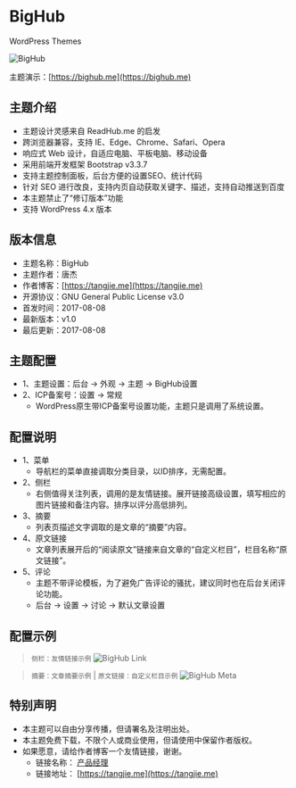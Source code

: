 # BigHub

WordPress Themes

![BigHub](https://tangjie.me/media/themes/BigHub.jpg)

主题演示：[https://bighub.me](https://bighub.me)

## 主题介绍
* 主题设计灵感来自 ReadHub.me 的启发
* 跨浏览器兼容，支持 IE、Edge、Chrome、Safari、Opera
* 响应式 Web 设计，自适应电脑、平板电脑、移动设备
* 采用前端开发框架 Bootstrap v3.3.7
* 支持主题控制面板，后台方便的设置SEO、统计代码
* 针对 SEO 进行改良，支持内页自动获取关键字、描述，支持自动推送到百度
* 本主题禁止了“修订版本”功能
* 支持 WordPress 4.x 版本

## 版本信息
* 主题名称：BigHub
* 主题作者：唐杰
* 作者博客：[https://tangjie.me](https://tangjie.me)
* 开源协议：GNU General Public License v3.0
* 首发时间：2017-08-08
* 最新版本：v1.0
* 最后更新：2017-08-08

## 主题配置
* 1、主题设置：后台 -> 外观 -> 主题 -> BigHub设置
* 2、ICP备案号：设置 -> 常规
    *  WordPress原生带ICP备案号设置功能，主题只是调用了系统设置。

## 配置说明
* 1、菜单
    *  导航栏的菜单直接调取分类目录，以ID排序，无需配置。
* 2、侧栏
    *  右侧值得关注列表，调用的是友情链接。展开链接高级设置，填写相应的图片链接和备注内容。排序以评分高低排列。
* 3、摘要
    *  列表页描述文字调取的是文章的“摘要”内容。
* 4、原文链接
    *  文章列表展开后的“阅读原文”链接来自文章的“自定义栏目”，栏目名称“原文链接”。
* 5、评论
    *  主题不带评论模板，为了避免广告评论的骚扰，建议同时也在后台关闭评论功能。
    *  后台 -> 设置 -> 讨论 -> 默认文章设置

## 配置示例

> `侧栏：友情链接示例`
> ![BigHub Link](https://tangjie.me/media/themes/bighub-link.png)

> `摘要：文章摘要示例` | `原文链接：自定义栏目示例`
> ![BigHub Meta](https://tangjie.me/media/themes/bighub-meta.png)

## 特别声明
* 本主题可以自由分享传播，但请署名及注明出处。
* 本主题免费下载，不限个人或商业使用，但请使用中保留作者版权。
* 如果愿意，请给作者博客一个友情链接，谢谢。
    *  链接名称： [产品经理](https://tangjie.me)
    *  链接地址： [https://tangjie.me](https://tangjie.me)
